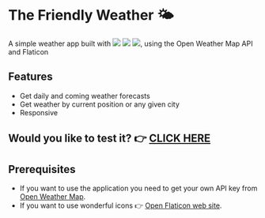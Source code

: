 <h1> The Friendly Weather 🌤</h1>
<p>A simple weather app built with <img src="https://img.shields.io/badge/HTML5-E34F26?style=for-the-badge&logo=html5&logoColor=white"> <img src="https://img.shields.io/badge/CSS3-1572B6?style=for-the-badge&logo=css3&logoColor=white"> 
  <img src="https://img.shields.io/badge/JavaScript-F7DF1E?style=for-the-badge&logo=javascript&logoColor=black">, using the Open Weather Map API and Flaticon </p>
 
 <h2>Features</h2>
 
  - Get daily and coming weather forecasts
  - Get weather by current position or any given city
  - Responsive
  
  <h2>
  Would you like to test it? 👉 <a href="https://linalozz.github.io/LinaLozano/weather.html" target= "_blank">CLICK HERE</a></p>
</h2>

## Prerequisites

- If you want to use the application you need to get your own API key from [Open Weather Map](https://openweathermap.org/).
- If you want to use wonderful icons 👉 [Open Flaticon web site](https://www.flaticon.es/resultados/2?word=weather&type=icon).
